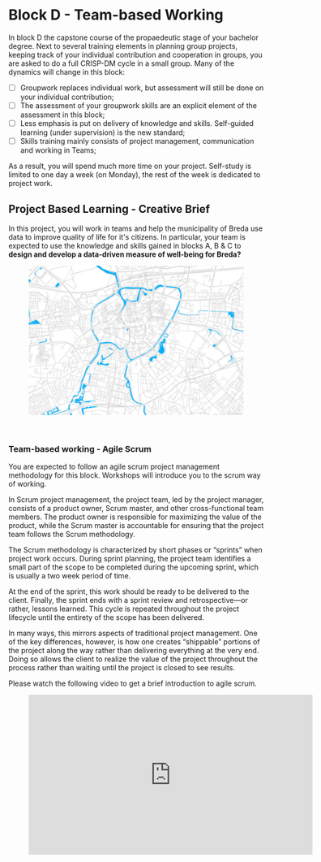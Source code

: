 # Block D - Team-based Working

In block D the capstone course of the propaedeutic stage of your bachelor degree. Next to several training elements in planning group projects, keeping track of your individual contribution and cooperation in groups, you are asked to do a full CRISP-DM cycle in a small group. Many of the dynamics will change in this block:

- [ ] Groupwork replaces individual work, but assessment will still be done on your individual contribution;
- [ ] The assessment of your groupwork skills are an explicit element of the assessment in this block;
- [ ] Less emphasis is put on delivery of knowledge and skills. Self-guided learning (under supervision) is the new standard;
- [ ] Skills training mainly consists of project management, communication and working in Teams;

As a result, you will spend much more time on your project. Self-study is limited to one day a week (on Monday), the rest of the week is dedicated to project work.



## Project Based Learning - Creative Brief

In this project, you will work in teams and help the municipality of Breda use
data to improve quality of life for it's citizens. In particular, your team is
expected to use the knowledge and skills gained in blocks A, B & C to **design and develop a data-driven
measure of well-being for Breda?**

<figure>
    <img src=".\breda.PNG" />
</figure>
<br>

### Team-based working - Agile Scrum

You are expected to follow an agile scrum project management methodology for
this block. Workshops will introduce you to the scrum way of working.

In Scrum project management, the project team, led by the project manager,
consists of a product owner, Scrum master, and other cross-functional team members.
The product owner is responsible for maximizing the value of the product,
while the Scrum master is accountable for ensuring that the project team
follows the Scrum methodology.

The Scrum methodology is characterized by short phases or “sprints” when
project work occurs. During sprint planning, the project team identifies a
small part of the scope to be completed during the upcoming sprint,
which is usually a two week period of time.

At the end of the sprint, this work should be ready to be delivered to the
client. Finally, the sprint ends with a sprint review and retrospective—or 
rather, lessons learned. This cycle is repeated throughout the project
lifecycle until the entirety of the scope has been delivered.

In many ways, this mirrors aspects of traditional project management.
One of the key differences, however, is how one creates “shippable” portions of
the project along the way rather than delivering everything at the very end.
Doing so allows the client to realize the value of the project throughout the
process rather than waiting until the project is closed to see results.

Please watch the following video to get a brief introduction to agile scrum.
<!-- blank line -->
<figure class="video_container">
<iframe width="560" height="315" src="https://www.youtube.com/embed/gy1c4_YixCo" title="YouTube video player" frameborder="0" allow="accelerometer; autoplay; clipboard-write; encrypted-media; gyroscope; picture-in-picture" allowfullscreen></iframe>
</figure>
<!-- blank line -->
